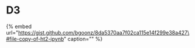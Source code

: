 # D3

{% embed url="https://gist.github.com/bgoonz/8da5370aa7f02ca115e14f299e38a427\#file-copy-of-ht2-ipynb" caption="" %}
